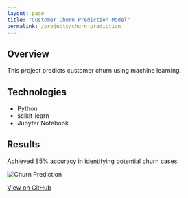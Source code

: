 ```yaml
---
layout: page
title: "Customer Churn Prediction Model"
permalink: /projects/churn-prediction
---
```


## Overview
This project predicts customer churn using machine learning.

## Technologies
- Python
- scikit-learn
- Jupyter Notebook

## Results
Achieved 85% accuracy in identifying potential churn cases.

![Churn Prediction](../images/churn-prediction.png)

[View on GitHub](https://github.com/yourusername/churn-prediction)
